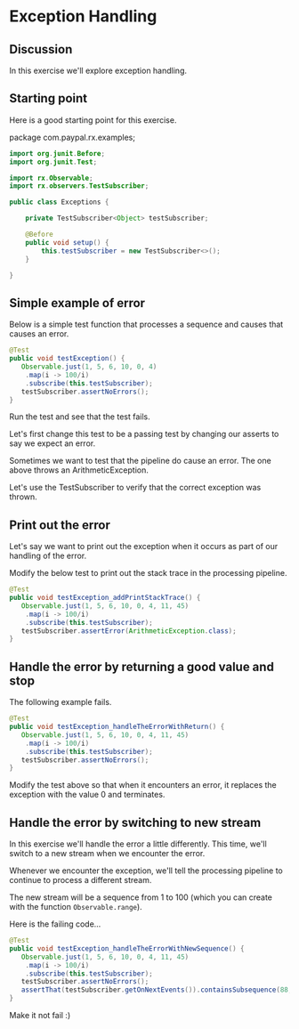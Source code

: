 # Exception Handling

## Discussion

In this exercise we'll explore exception handling.


## Starting point

Here is a good starting point for this exercise.

package com.paypal.rx.examples;

```java
import org.junit.Before;
import org.junit.Test;

import rx.Observable;
import rx.observers.TestSubscriber;

public class Exceptions {

    private TestSubscriber<Object> testSubscriber;

    @Before
    public void setup() {
        this.testSubscriber = new TestSubscriber<>();
    }

}
```

## Simple example of error

Below is a simple test function that processes a sequence and causes that causes an error.

```java
@Test
public void testException() {
   Observable.just(1, 5, 6, 10, 0, 4)
    .map(i -> 100/i)
    .subscribe(this.testSubscriber);
   testSubscriber.assertNoErrors();
}
```

Run the test and see that the test fails.

Let's first change this test to be a passing test by changing our asserts to say we expect an error.

Sometimes we want to test that the pipeline do cause an error.
The one above throws an ArithmeticException.

Let's use the TestSubscriber to verify that the correct exception was thrown.

## Print out the error

Let's say we want to print out the exception when it occurs as part of our handling of the error.

Modify the below test to print out the stack trace in the processing pipeline.

```java
@Test
public void testException_addPrintStackTrace() {
   Observable.just(1, 5, 6, 10, 0, 4, 11, 45)
    .map(i -> 100/i)
    .subscribe(this.testSubscriber);
   testSubscriber.assertError(ArithmeticException.class);
}
```

## Handle the error by returning a good value and stop

The following example fails.

```java
@Test
public void testException_handleTheErrorWithReturn() {
   Observable.just(1, 5, 6, 10, 0, 4, 11, 45)
    .map(i -> 100/i)
    .subscribe(this.testSubscriber);
   testSubscriber.assertNoErrors();
}
```

Modify the test above so that when it encounters an error, it replaces the exception with the value 0 and terminates.

## Handle the error by switching to new stream

In this exercise we'll handle the error a little differently.
This time, we'll switch to a new stream when we encounter the error.

Whenever we encounter the exception, we'll tell the processing pipeline to continue to process a different stream.

The new stream will be a sequence from 1 to 100 (which you can create with the function `Observable.range`).

Here is the failing code...

```java
@Test
public void testException_handleTheErrorWithNewSequence() {
   Observable.just(1, 5, 6, 10, 0, 4, 11, 45)
    .map(i -> 100/i)
    .subscribe(this.testSubscriber);
   testSubscriber.assertNoErrors();
   assertThat(testSubscriber.getOnNextEvents()).containsSubsequence(88,89,90,91);
}
```

Make it not fail :)
